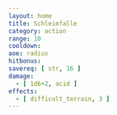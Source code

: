```yaml
---
layout: home
title: Schleimfalle
category: action
range: 10
cooldown:
aoe: radius
hitbonus:
savereq: [ str, 16 ]
damage:
  - [ 1d6+2, acid ]
effects:
  - [ difficult_terrain, 3 ]
---
```

